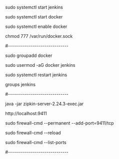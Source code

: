 
sudo systemctl start jenkins

sudo systemctl start docker

sudo systemctl enable docker

chmod 777 /var/run/docker.sock

#------------------------------

sudo groupadd docker

sudo usermod -aG docker jenkins

sudo systemctl restart jenkins

groups jenkins

#------------------------------

java -jar zipkin-server-2.24.3-exec.jar

http://localhost:9411

sudo firewall-cmd --permanent --add-port=9411/tcp

sudo firewall-cmd --reload

sudo firewall-cmd --list-ports

#------------------------------
